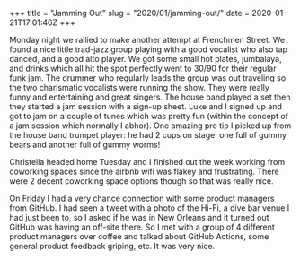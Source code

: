 +++
title = "Jamming Out"
slug = "2020/01/jamming-out/"
date = 2020-01-21T17:01:46Z
+++

Monday night we rallied to make another attempt at Frenchmen Street. We found a nice little trad-jazz group playing with a good vocalist who also tap danced, and a good alto player. We got some small hot plates, jumbalaya, and drinks which all hit the spot perfectly.went to 30/90 for their regular funk jam. The drummer who regularly leads the group was out traveling so the two charismatic vocalists were running the show. They were really funny and entertaining and great singers. The house band played a set then they started a jam session with a sign-up sheet. Luke and I signed up and got to jam on a couple of tunes which was pretty fun (within the concept of a jam session which normally I abhor). One amazing pro tip I picked up from the house band trumpet player: he had 2 cups on stage: one full of gummy bears and another full of gummy worms!

Christella headed home Tuesday and I finished out the week working from coworking spaces since the airbnb wifi was flakey and frustrating. There were 2 decent coworking space options though so that was really nice.

On Friday I had a very chance connection with some product managers from GitHub. I had seen a tweet with a photo of the Hi-Fi, a dive bar venue I had just been to, so I asked if he was in New Orleans and it turned out GitHub was having an off-site there. So I met with a group of 4 different product managers over coffee and talked about GitHub Actions, some general product feedback griping, etc. It was very nice.
